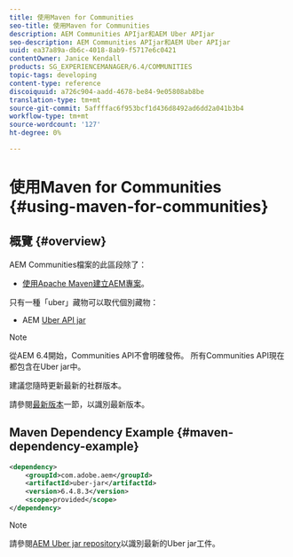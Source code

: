 ```yaml
---
title: 使用Maven for Communities
seo-title: 使用Maven for Communities
description: AEM Communities APIjar和AEM Uber APIjar
seo-description: AEM Communities APIjar和AEM Uber APIjar
uuid: ea37a89a-db6c-4018-8ab9-f5717e6c0421
contentOwner: Janice Kendall
products: SG_EXPERIENCEMANAGER/6.4/COMMUNITIES
topic-tags: developing
content-type: reference
discoiquuid: a726c904-aadd-4678-be84-9e05808ab8be
translation-type: tm+mt
source-git-commit: 5affffac6f953bcf1d436d8492ad6dd2a041b3b4
workflow-type: tm+mt
source-wordcount: '127'
ht-degree: 0%

---
```



# 使用Maven for Communities {#using-maven-for-communities}

## 概覽 {#overview}

AEM Communities檔案的此區段除了：

* [使用Apache Maven建立AEM專案](../../help/sites-developing/ht-projects-maven.md)。

只有一種「uber」藏物可以取代個別藏物：

* AEM [Uber API jar](../../help/sites-developing/ht-projects-maven.md#what-is-the-uberjar)

>[!NOTE]
>
>從AEM 6.4開始，Communities API不會明確發佈。 所有Communities API現在都包含在Uber jar中。
>
>建議您隨時更新最新的社群版本。
>
>請參閱[最新版本](deploy-communities.md#latest-releases)一節，以識別最新版本。

## Maven Dependency Example {#maven-dependency-example}

```xml
<dependency>
    <groupId>com.adobe.aem</groupId>
    <artifactId>uber-jar</artifactId>
    <version>6.4.8.3</version>
    <scope>provided</scope>
</dependency>
```

>[!NOTE]
>
>請參閱[AEM Uber jar repository](https://mvnrepository.com/artifact/com.adobe.aem/uber-jar)以識別最新的Uber jar工件。

<!--
# Using Maven for Communities {#using-maven-for-communities}

## Overview {#overview}

This section of the AEM Communities documentation is in addition to:

* [How to Build AEM Projects using Apache Maven](../../help/sites-developing/ht-projects-maven.md)

There are now two "uber" artifacts that replace individual artifacts:

* AEM [Communities API jar](#communities-api-jar-artifact)
* AEM [Uber API jar](../../help/sites-developing/ht-projects-maven.md#what-is-the-uberjar)

## Communities API Jar Artifact {#communities-api-jar-artifact}

Following is an example of a GAV for the AEM Communities API jar:

```xml
<dependency>
    <groupId>com.adobe.cq.social</groupId>
    <artifactId>cq-socialcommunities-api</artifactId>
    <version>1.11.170</version>
    <scope>provided</scope>
</dependency>

```

Ensure thet the version specified corresponds with the Communities package version installed for AEM Communities. To verify the installed version number:

1. Login with adminstrative privileges.
2. Browse to [Package Manager](../../help/sites-administering/package-manager.md). For example, [http://localhost:4502/crx/packmgr/](http://localhost:4502/crx/packmgr/)

3. locate the package *cq-socialcommunities-pkg-1.x.xxx*
4. extract the version from the package name
    * first version for AEM 6.3 is version 1.11.170
    * feature packs will be versions 1.12.xxx
    
>[!NOTE]
>
>It is recommended to keep up-to-date with the most recent Communities release.
>
>Visit the [Latest Releases](deploy-communities.md#latest-releases) section to identify the most recent version.

## Maven Dependency Example {#maven-dependency-example}

The Communities API jar must be specified before the Uber API jar.

```xml
<dependency>
    <groupId>com.adobe.cq.social</groupId>
    <artifactId>cq-socialcommunities-api</artifactId>
    <version>1.11.170</version>
    <scope>provided</scope>
</dependency>
<dependency>
    <groupId>com.adobe.aem</groupId>
    <artifactId>uber-jar</artifactId>
    <version>6.3.0</version>
    <scope>provided</scope>
    <classifier>apis</classifier>
</dependency>
```
-->